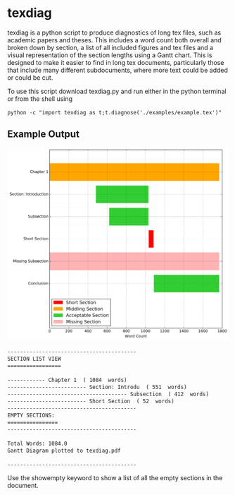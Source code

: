 texdiag
=======

texdiag is a python script to produce diagnostics of long tex files, such as academic papers and theses. This includes a word count both overall and broken down by section, a list of all included figures and tex files and a visual representation of the section lengths using a Gantt chart. This is designed to make it easier to find in long tex documents, particularly those that include many different subdocuments, where more text could be added or could be cut.

To use this script download texdiag.py and run either in the python terminal or from the shell using 

```
python -c "import texdiag as t;t.diagnose('./examples/example.tex')"
```

Example Output
--------------

![Example Gantt Chart](texdiag.png)

```
-----------------------------------------
SECTION LIST VIEW
=================

------------ Chapter 1  ( 1084  words)
------------------------- Section: Introdu  ( 551  words)
-------------------------------------- Subsection  ( 412  words)
------------------------- Short Section  ( 52  words)
-----------------------------------------
EMPTY SECTIONS:
================
-----------------------------------------

Total Words: 1084.0
Gantt Diagram plotted to texdiag.pdf

-----------------------------------------
```

Use the showempty keyword to show a list of all the empty sections in the document.